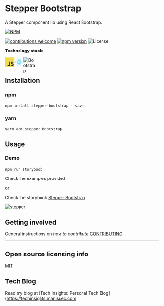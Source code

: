 <!--
  Title: Stepper Bootstrap
  Description: A Stepper component lib using React Bootstrap
  Author: manisuec
  -->

# Stepper Bootstrap

A Stepper component lib using React Bootstrap.

[![NPM][npm-img]][npm-url]

[![contributions welcome][contribution-img]][contribution-url]
[![npm version][npm-version-img]][npm-version-url]
![License](https://img.shields.io/github/license/manisuec/stepper-bootstrap)

**Technology stack**:

  <img align="left" alt="JavaScript" width="30px" src="https://raw.githubusercontent.com/github/explore/80688e429a7d4ef2fca1e82350fe8e3517d3494d/topics/javascript/javascript.png" />
  <img align="left" alt="React" width="30px" src="https://raw.githubusercontent.com/github/explore/80688e429a7d4ef2fca1e82350fe8e3517d3494d/topics/react/react.png" />
  <img align="left" alt="Bootstrap" width="40px" src="https://user-images.githubusercontent.com/6031883/144018014-f0c7c25b-9cee-4cc1-a4b3-44e96c30f5d7.png" />



<br />
<br />

## Installation
### npm
`npm install stepper-bootstrap --save`

### yarn
`yarn add stepper-bootstrap`
## Usage

### Demo 
`npm run storybook`

Check the examples provided

or 

Check the storybook [Stepper Bootstrap](https://manisuec.github.io/stepper-bootstrap/)

![stepper](https://user-images.githubusercontent.com/6031883/155672490-42f55449-242a-423b-b5c7-d0a6e13ee8e0.gif)


## Getting involved

General instructions on _how to contribute_ [CONTRIBUTING](CONTRIBUTING.md).

----

## Open source licensing info
[MIT][license-url]

## Tech Blog
Read my blog at [Tech Insights: Personal Tech Blog](https://techinsights.manisuec.com

[license-url]: LICENSE
[npm-img]: https://nodei.co/npm/stepper-bootstrap.png?downloads=true&downloadRank=true&stars=true
[npm-url]: https://www.npmjs.com/package/stepper-bootstrap
[npm-version-img]: https://badge.fury.io/js/stepper-bootstrap.svg
[npm-version-url]: http://badge.fury.io/js/stepper-bootstrap
[contribution-img]: https://img.shields.io/badge/contributions-welcome-brightgreen.svg?style=flat
[contribution-url]: https://github.com/dwyl/esta/issues

